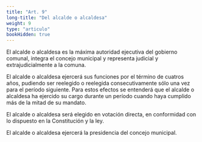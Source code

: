 ```yaml
---
title: "Art. 9"
long-title: "Del alcalde o alcaldesa"
weight: 9
type: "articulo"
bookHidden: true
---
```

 
El alcalde o alcaldesa es la máxima autoridad ejecutiva del gobierno comunal, integra el concejo municipal y representa judicial y extrajudicialmente a la comuna.
 
El alcalde o alcaldesa ejercerá sus funciones por el término de cuatros años, pudiendo ser reelegido o reelegida consecutivamente sólo una vez para el período siguiente. Para estos efectos se entenderá que el alcalde o alcaldesa ha ejercido su cargo durante un período cuando haya cumplido más de la mitad de su mandato.
 
El alcalde o alcaldesa será elegido en votación directa, en conformidad con lo dispuesto en la Constitución y la ley.
 
El alcalde o alcaldesa ejercerá la presidencia del concejo municipal.
